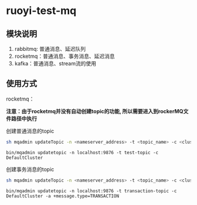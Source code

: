 # ruoyi-test-mq

## 模块说明

1. rabbitmq: 普通消息、延迟队列
2. rocketmq：普通消息、事务消息、延迟消息
3. kafka：普通消息、stream流的使用


## 使用方式

rocketmq：

**注意：由于rocketmq并没有自动创建topic的功能, 所以需要进入到rockerMQ文件路径中执行**

创建普通消息的topic

```sh
sh mqadmin updateTopic -n <nameserver_address> -t <topic_name> -c <cluster_name> -a +message.type=NORMAL
```

```shell
bin/mqadmin updatetopic -n localhost:9876 -t test-topic -c DefaultCluster
```

创建事务消息的topic

```sh
sh mqadmin updateTopic -n <nameserver_address> -t <topic_name> -c <cluster_name> -a +message.type=TRANSACTION
```

```shell
bin/mqadmin updatetopic -n localhost:9876 -t transaction-topic -c DefaultCluster -a +message.type=TRANSACTION
```
